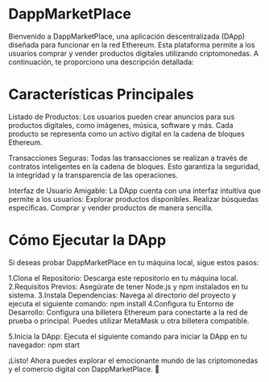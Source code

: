 # DappMarketPlace
Bienvenido a DappMarketPlace, una aplicación descentralizada (DApp) diseñada para funcionar en la red Ethereum. Esta plataforma permite a los usuarios comprar y vender productos digitales utilizando criptomonedas. A continuación, te proporciono una descripción detallada:

# Características Principales
   Listado de Productos:
  Los usuarios pueden crear anuncios para sus productos digitales, como imágenes, música, software y más.
  Cada producto se representa como un activo digital en la cadena de bloques Ethereum.

  Transacciones Seguras:
  Todas las transacciones se realizan a través de contratos inteligentes en la cadena de bloques.
  Esto garantiza la seguridad, la integridad y la transparencia de las operaciones.

  Interfaz de Usuario Amigable:
  La DApp cuenta con una interfaz intuitiva que permite a los usuarios:
  Explorar productos disponibles.
  Realizar búsquedas específicas.
  Comprar y vender productos de manera sencilla.

# Cómo Ejecutar la DApp
Si deseas probar DappMarketPlace en tu máquina local, sigue estos pasos:

  1.Clona el Repositorio:
  Descarga este repositorio en tu máquina local.
  2.Requisitos Previos:
  Asegúrate de tener Node.js y npm instalados en tu sistema.
  3.Instala Dependencias:
  Navega al directorio del proyecto y ejecuta el siguiente comando:
  npm install
  4.Configura tu Entorno de Desarrollo:
  Configura una billetera Ethereum para conectarte a la red de prueba o principal.
  Puedes utilizar MetaMask u otra billetera compatible.

  5.Inicia la DApp:
  Ejecuta el siguiente comando para iniciar la DApp en tu navegador:
  npm start

¡Listo! Ahora puedes explorar el emocionante mundo de las criptomonedas y el comercio digital con DappMarketPlace. 🚀
